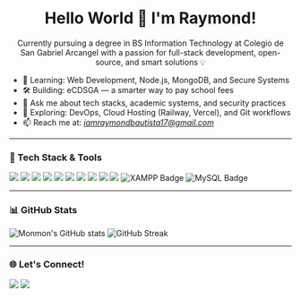 <h1 align="center">Hello World 👋 I'm Raymond!</h1>

<p align="center">
Currently pursuing a degree in BS Information Technology at Colegio de San Gabriel Arcangel with a passion for full-stack development, open-source, and smart solutions 💡
</p>

- 🌱 Learning: Web Development, Node.js, MongoDB, and Secure Systems  
- 🛠️ Building: eCDSGA — a smarter way to pay school fees  
- 💬 Ask me about tech stacks, academic systems, and security practices  
- 🧠 Exploring: DevOps, Cloud Hosting (Railway, Vercel), and Git workflows  
- 📫 Reach me at: *iamraymondbautista17@gmail.com*

---

### 🧰 Tech Stack & Tools

<p align="left">
  <img src="https://img.shields.io/badge/HTML-E34F26?style=for-the-badge&logo=html5&logoColor=white"/>
  <img src="https://img.shields.io/badge/CSS-1572B6?style=for-the-badge&logo=css3&logoColor=white"/>
  <img src="https://img.shields.io/badge/JavaScript-F7DF1E?style=for-the-badge&logo=javascript&logoColor=black"/>
  <img src="https://img.shields.io/badge/Node.js-339933?style=for-the-badge&logo=nodedotjs&logoColor=white"/>
  <img src="https://img.shields.io/badge/Express.js-000000?style=for-the-badge&logo=express&logoColor=white"/>
  <img src="https://img.shields.io/badge/MongoDB-47A248?style=for-the-badge&logo=mongodb&logoColor=white"/>
  <img src="https://img.shields.io/badge/Git-F05032?style=for-the-badge&logo=git&logoColor=white"/>
  <img src="https://img.shields.io/badge/Railway-0B0D0E?style=for-the-badge&logo=railway&logoColor=white"/>
  <img src="https://img.shields.io/badge/VS_Code-007ACC?style=for-the-badge&logo=visual-studio-code&logoColor=white"/>
  <img src="https://img.shields.io/badge/Vercel-000000?style=for-the-badge&logo=vercel&logoColor=white"/>
  <img src="https://img.shields.io/badge/XAMPP-FB7A24?style=for-the-badge&logo=xampp&logoColor=white" alt="XAMPP Badge"/>
  <img src="https://img.shields.io/badge/MySQL-4479A1?style=for-the-badge&logo=mysql&logoColor=white" alt="MySQL Badge"/>
</p>

---

### 📊 GitHub Stats

<p align="left">
  <img src="https://github-readme-stats.vercel.app/api?username=httpsray&show_icons=true&theme=radical" alt="Monmon's GitHub stats"/>
  <img src="https://streak-stats.demolab.com/?user=httpsray&theme=radical" alt="GitHub Streak"/>
</p>

---

### 🌐 Let's Connect!

<p align="left">
  <a href="https://www.linkedin.com/in/raymond-bautista-4378b4372/"><img src="https://img.shields.io/badge/LinkedIn-blue?style=for-the-badge&logo=linkedin&logoColor=white" /></a>
  <a href="mailto:iamraymondbautista17@gmail.com"><img src="https://img.shields.io/badge/Gmail-D14836?style=for-the-badge&logo=gmail&logoColor=white" /></a>
</p>
